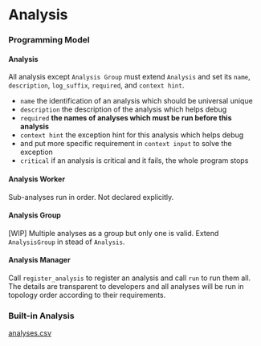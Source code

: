 # Analysis

### Programming Model

#### Analysis

All analysis except `Analysis Group` must extend `Analysis` and set its `name`, `description`, 
`log_suffix`, `required`, and `context hint`. 
+ `name` the identification of an analysis which should be universal unique
+ `description` the description of the analysis which helps debug
+ `required` **the names of analyses which must be run before this analysis**
+ `context hint` the exception hint for this analysis which helps debug
+ and put more specific requirement in `context input` to solve the exception
+ `critical` if an analysis is critical and it fails, the whole program stops

#### Analysis Worker

Sub-analyses run in order. Not declared explicitly.

#### Analysis Group

[WIP] Multiple analyses as a group but only one is valid.
Extend `AnalysisGroup` in stead of `Analysis`.

#### Analysis Manager

Call `register_analysis` to register an analysis and call `run` to run them all. 
The details are transparent to developers and all analyses will be run in topology
order according to their requirements.

### Built-in Analysis
[analyses.csv](./.analyses.csv)
